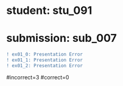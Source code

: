 # student: stu_091
# submission: sub_007

```diff
! ex01_0: Presentation Error
! ex01_1: Presentation Error
! ex01_2: Presentation Error
```
#incorrect=3
#correct=0
